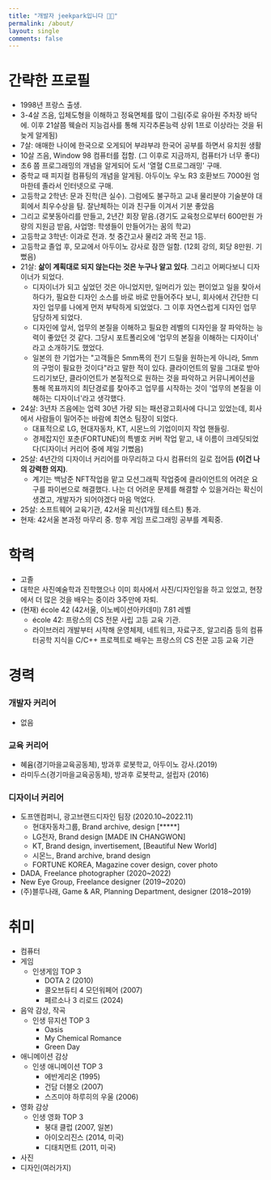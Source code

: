 ```yaml
---
title: "개발자 jeekpark입니다 👋🏻"
permalink: /about/
layout: single
comments: false
---
```


# 간략한 프로필

- 1998년 프랑스 출생.
- 3-4살 즈음, 입체도형을 이해하고 정육면체를 많이 그림(주로 유아원 주차장 바닥에. 이후 21살쯤 웩슬러 지능검사를 통해 지각추론능력 상위 1프로 이상라는 것을 뒤늦게 알게됨)
- 7살: 애매한 나이에 한국으로 오게되어 부랴부랴 한국어 공부를 하면서 유치원 생활
- 10살 즈음, Window 98 컴퓨터를 접함. (그 이후로 지금까지, 컴퓨터가 너무 좋다)
- 초6 쯤 프로그래밍의 개념을 알게되어 도서 '열혈 C프로그래밍' 구매.
- 중학교 때 피지컬 컴퓨팅의 개념을 알게됨. 아두이노 우노 R3 호환보드 7000원 엄마한테 졸라서 인터넷으로 구매.
- 고등학교 2학년: 문과 진학(큰 실수). 그럼에도 불구하고 교내 물리분야 기술분야 대회에서 최우수상을 탐. 잘난체하는 이과 친구들 이겨서 기분 좋았음
- 그리고 로봇동아리를 만들고, 2년간 회장 맡음.(경기도 교육청으로부터 600만원 가량의 지원금 받음, 사업명: 학생들이 만들어가는 꿈의 학교)
- 고등학교 3학년: 이과로 전과. 첫 중간고사 물리2 과목 전교 1등.
- 고등학교 졸업 후, 모교에서 아두이노 강사로 잠깐 일함. (12회 강의, 회당 8만원. 기뻤음)
- 21살: **삶이 계획대로 되지 않는다는 것은 누구나 알고 있다**. 그리고 어쩌다보니 디자이너가 되었다.
    - 디자이너가 되고 싶었던 것은 아니었지만, 일머리가 있는 편이었고 일을 찾아서 하다가, 필요한 디자인 소스를 바로 바로 만들어주다 보니, 회사에서 간단한 디자인 업무를 나에게 먼저 부탁하게 되었었다. 그 이후 자연스럽게 디자인 업무 담당하게 되었다.
    - 디자인에 앞서, 업무의 본질을 이해하고 필요한 레벨의 디자인을 잘 파악하는 능력이 좋았던 것 같다. 그당시 포트폴리오에 '업무의 본질을 이해하는 디자이너' 라고 소개하기도 했었다.
    - 일본의 한 기업가는 "고객들은 5mm폭의 전기 드릴을 원하는게 아니라, 5mm의 구멍이 필요한 것이다"라고 말한 적이 있다. 클라이언트의 말을 그대로 받아드리기보단, 클라이언트가 본질적으로 원하는 것을 파악하고 커뮤니케이션을 통해 목표까지의 최단경로를 찾아주고 업무를 시작하는 것이 '업무의 본질을 이해하는 디자이너'라고 생각했다.
- 24살: 3년차 즈음에는 업력 30년 가량 되는 패션광고회사에 다니고 있었는데, 회사에서 사람들이 밀어주는 바람에 최연소 팀장이 되었다.
    - 대표적으로 LG, 현대자동차, KT, 시몬느의 기업이미지 작업 핸들링.
    - 경제잡지인 포춘(FORTUNE)의 특별호 커버 작업 맡고, 내 이름이 크레딧되었다(디자이너 커리어 중에 제일 기뻤음)
- 25살: 4년간의 디자이너 커리어를 마무리하고 다시 컴퓨터의 길로 접어듬 **(이건 나의 강력한 의지)**.
    - 계기는 백남준 NFT작업을 맡고 모션그래픽 작업중에 클라이언트의 어려운 요구를 파이썬으로 해결했다. 나는 더 어려운 문제를 해결할 수 있을거라는 확신이 생겼고, 개발자가 되어야겠다 마음 먹었다.
- 25살: 소프트웨어 교육기관, 42서울 피신(1개월 테스트) 통과.
- 현재: 42서울 본과정 마무리 중. 항후 게임 프로그래밍 공부를 계획중.

# 학력
- 고졸
- 대학은 사진예술학과 진학했으나 이미 회사에서 사진/디자인일을 하고 있었고, 현장에서 더 많은 것을 배우는 중이라 3주만에 자퇴.
- (현재) école 42 (42서울, 이노베이션아카데미) 7.81 레벨
    - école 42: 프랑스의 CS 전문 사립 고등 교육 기관.
    - 라이브러리 개발부터 시작해 운영체제, 네트워크, 자료구조, 알고리즘 등의 컴퓨터공학 지식을 C/C++ 프로젝트로 배우는 프랑스의 CS 전문 고등 교육 기관

# 경력

### 개발자 커리어
- 없음

### 교육 커리어
- 혜윰(경기마을교육공동체), 방과후 로봇학교, 아두이노 강사.(2019)
- 라미두스(경기마을교육공동체), 방과후 로봇학교, 설립자 (2016)

### 디자이너 커리어
- 도프앤컴퍼니, 광고브랜드디자인 팀장 (2020.10~2022.11)
    - 현대자동차그룹, Brand archive, design [*****]
    - LG전자, Brand design [MADE IN CHANGWON]
    - KT, Brand design, invertisement, [Beautiful New World]
    - 시몬느, Brand archive, brand design
    - FORTUNE KOREA, Magazine cover design, cover photo
- DADA, Freelance photographer (2020~2022)
- New Eye Group, Freelance designer (2019~2020)
- (주)블루나래, Game & AR, Planning Department, designer (2018~2019)

# 취미
- 컴퓨터
- 게임
    - 인생게임 TOP 3
        - DOTA 2 (2010)
        - 콜오브듀티 4 모던워페어 (2007)
        - 페르소나 3 리로드 (2024)
- 음악 감상, 작곡
    - 인생 뮤지션 TOP 3
        - Oasis
        - My Chemical Romance
        - Green Day
- 애니메이션 감상
    - 인생 애니메이션 TOP 3
        - 에반게리온 (1995)
        - 건담 더블오 (2007)
        - 스즈미야 하루히의 우울 (2006)
- 영화 감상
    - 인생 영화 TOP 3
        - 붕대 클럽 (2007, 일본)
        - 아이오리진스 (2014, 미국)
        - 디태치먼트 (2011, 미국)
- 사진
- 디자인(여러가지)

